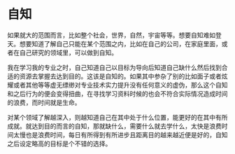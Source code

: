 # 自知

  如果就大的范围而言，比如整个社会，世界，自然，宇宙等等。想要自知难如登天。想要知道了解自己只能在某个范围之内，比如在自己的公司，在家庭里面，或者在自己研究的领域里，可以做到自知。

  我在学习我的专业之时，自己知道自己以目标为导向后知道自己缺什么然后找到合适的资源去掌握去达到目的。这该是自知的。如果其中参杂了别的比如面子或者炫耀或者其他等等虚无缥缈对专业技术实力提升没有任何意义的虚伪，那么这个自知和之后行为的便会变得扭曲，在寻找学习资料时候的也会不符合实际情况造成时间的浪费，而时间就是生命。

  对某个领域了解越深入，则越知道自己在其中处于什么位置，能更好的在其中有所成就。就达到目的而言的自知，那就缺什么，需要什么就去学什么，太快是浪费时间太慢也是浪费时间，每日有所得到有所进步且距离目的越来越近便是好的，自知之后设定略高的目标是个不错的选择。
